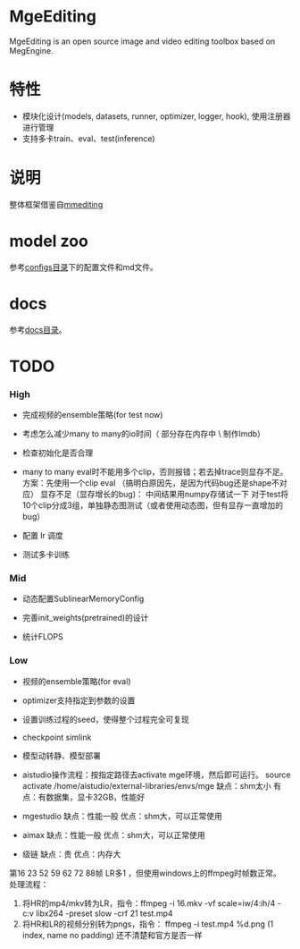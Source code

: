 # MgeEditing
MgeEditing is an open source image and video editing toolbox based on MegEngine.

# 特性
* 模块化设计(models, datasets, runner, optimizer, logger, hook), 使用注册器进行管理
* 支持多卡train、eval、test(inference)

# 说明
整体框架借鉴自[mmediting](https://github.com/open-mmlab/mmediting)  

# model zoo
参考[configs目录](https://github.com/Feynman1999/MgeEditing/tree/master/configs)下的配置文件和md文件。

# docs
参考[docs目录](https://github.com/Feynman1999/MgeEditing/tree/master/docs)。

# TODO

### High
* 完成视频的ensemble策略(for test now)

* 考虑怎么减少many to many的io时间（ 部分存在内存中  \  制作lmdb）

* 检查初始化是否合理

* many to many eval时不能用多个clip，否则报错；若去掉trace则显存不足。方案：先使用一个clip eval （搞明白原因先，是因为代码bug还是shape不对应）  显存不足（显存增长的bug)： 中间结果用numpy存储试一下
对于test将10个clip分成3组，单独静态图测试（或者使用动态图，但有显存一直增加的bug）

* 配置 lr 调度

* 测试多卡训练

### Mid
* 动态配置SublinearMemoryConfig

* 完善init_weights(pretrained)的设计

* 统计FLOPS

### Low
* 视频的ensemble策略(for eval)

* optimizer支持指定到参数的设置

* 设置训练过程的seed，使得整个过程完全可复现

* checkpoint simlink

* 模型动转静、模型部署


* aistudio操作流程：按指定路径去activate mge环境，然后即可运行。
source activate /home/aistudio/external-libraries/envs/mge
缺点：shm太小
有点：有数据集，显卡32GB，性能好

* mgestudio
缺点：性能一般
优点：shm大，可以正常使用

* aimax
缺点：性能一般
优点：shm大，可以正常使用

* 级链
缺点：贵
优点：内存大


第16 23 52 59 62 72 88帧 LR多1 ，但使用windows上的ffmpeg时帧数正常。
处理流程：
1. 将HR的mp4/mkv转为LR，指令：ffmpeg -i 16.mkv -vf scale=iw/4:ih/4 -c:v libx264 -preset slow -crf 21 test.mp4
2. 将HR和LR的视频分别转为pngs，指令： ffmpeg -i test.mp4  %d.png   (1 index, name no padding)
还不清楚和官方是否一样